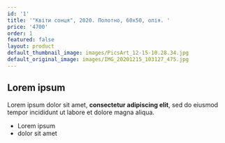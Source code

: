 ```yaml
---
id: '1'
title: '"Квіти сонця", 2020. Полотно, 60х50, олія. '
price: '4700'
order: 1
featured: false
layout: product
default_thumbnail_image: images/PicsArt_12-15-10.28.34.jpg
default_original_image: images/IMG_20201215_103127_475.jpg
---
```

## Lorem ipsum

Lorem ipsum dolor sit amet, **consectetur adipiscing elit**, sed do eiusmod tempor incididunt ut labore et dolore magna aliqua.

- Lorem ipsum
- dolor sit amet